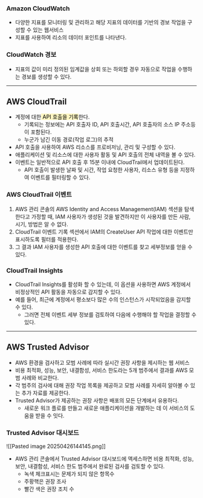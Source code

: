 ### Amazon CloudWatch

- 다양한 지표를 모니터링 및 관리하고 해당 지표의 데이터를 기반의 경보 작업을 구성할  수 있는 웹서비스
- 지표를 사용하여 리소의 데이터 포인트를 나타낸다.
### CloudWatch 경보
- 지표의 값이 미리 정의된 임계값을 상회 또는 하외할 경우 자동으로 작업을 수행하는 경보를 생성할 수 있다.

---
## AWS CloudTrail
- 계정에 대한<mark style="background: #FFF3A3A6;"> API 호출을 기록</mark>한다. 
	- 기록되는 정보에는 API 호출자 ID, API 호출시간, API 호출자의 소스 IP 주소등이 포함된다.
	- 누군가 남긴 이동 경로(작업 로그)의 추적
- API 호출을 사용하여 AWS 리소스를 프로비저닝, 관리 및 구성할 수 있다.
- 애플리케이션 및 리소스에 대한 사용자 활동 및 API 호출의 전체 내역을 볼 수 있다.
- 이벤트는 일반적으로 API 호출 후 15분 이내에 CloudTrail에서 업데이트된다. 
	- API 호출이 발생한 날짜 및 시간, 작업 요청한 사용자, 리소스 유형 등을 지정하여 이벤트를 필터링할 수 있다.
### AWS CloudTrail 이벤트
1. AWS 관리 콘솔의 AWS Identity and Access Management(IAM) 섹션을 탐색한다고 가정할 때, IAM 사용자가 생성된 것을 발견하지만 이 사용자를 만든 사람, 시기, 방법은 알 수 없다.
2. CloudTrail 이벤트 기록 섹션에서 IAM의 CreateUser API 작업에 대한 이벤트만 표시하도록 필터를 적용한다.
3. 그 결과 IAM 사용자를 생성한 API 호출에 대한 이벤트를 찾고 세부정보를 얻을 수 있다.

### CloudTrail Insights
- CloudTrail Insights를 활성화 할 수 있는데, 이 옵션을 사용하면 AWS 계정에서 비정상적인 API 활동을 자동으로 감지할 수 있다.
- 예를 들어, 최근에 계정에서 평소보다 많은 수의 인스턴스가 시작되었음을 감지할 수 있다.
	- 그러면 전체 이벤트 세부 정보를 검토하여 다음에 수행해야 할 작업을 결정할 수 있다.


---
## AWS Trusted Advisor
- AWS 환경을 검사하고 모범 사례에 따라 실시간 권장 사항을 제시하는 웹 서비스
- 비용 최적화, 성능, 보안, 내결함성, 서비스 한도라는 5개 범주에서 결과를 AWS 모범 사례와 비교한다. 
- 각 범주의 검사에 대해 권장 작업 목록을 제공하고 모범 사례를 자세히 알아볼 수 있는 추가 자료를 제공한다.
- Trusted Advisor가 제공하는 권장 사항은 배포의 모든 단계에서 유용하다.
	- 새로운 워크 플로를 만들고 새로운 애플리케이션을 개발하는 데 이 서비스의 도움을 받을 수 잇다.

### Trusted Advisor 대시보드
![[Pasted image 20250426144145.png]]

- AWS 관리 콘솔에서 Trusted Advisor 대시보드에 액세스하면 비용 최적화, 성능, 보안, 내결함성, 서비스 한도 범주에서 완료된 검사를 검토할 수 있다.
	- 녹색 체크표시는 문제가 되지 않은 항목수
	- 주황핵은 권장 조사
	- 빨간 색은 권장 조치 수